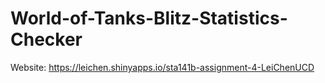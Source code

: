 # World-of-Tanks-Blitz-Statistics-Checker
Website: https://leichen.shinyapps.io/sta141b-assignment-4-LeiChenUCD

